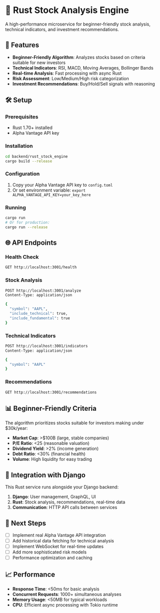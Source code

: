 # 🦀 Rust Stock Analysis Engine

A high-performance microservice for beginner-friendly stock analysis, technical indicators, and investment recommendations.

## 🚀 Features

- **Beginner-Friendly Algorithm**: Analyzes stocks based on criteria suitable for new investors
- **Technical Indicators**: RSI, MACD, Moving Averages, Bollinger Bands
- **Real-time Analysis**: Fast processing with async Rust
- **Risk Assessment**: Low/Medium/High risk categorization
- **Investment Recommendations**: Buy/Hold/Sell signals with reasoning

## 🛠️ Setup

### Prerequisites
- Rust 1.70+ installed
- Alpha Vantage API key

### Installation
```bash
cd backend/rust_stock_engine
cargo build --release
```

### Configuration
1. Copy your Alpha Vantage API key to `config.toml`
2. Or set environment variable: `export ALPHA_VANTAGE_API_KEY=your_key_here`

### Running
```bash
cargo run
# Or for production:
cargo run --release
```

## 🌐 API Endpoints

### Health Check
```bash
GET http://localhost:3001/health
```

### Stock Analysis
```bash
POST http://localhost:3001/analyze
Content-Type: application/json

{
  "symbol": "AAPL",
  "include_technical": true,
  "include_fundamental": true
}
```

### Technical Indicators
```bash
POST http://localhost:3001/indicators
Content-Type: application/json

{
  "symbol": "AAPL"
}
```

### Recommendations
```bash
GET http://localhost:3001/recommendations
```

## 📊 Beginner-Friendly Criteria

The algorithm prioritizes stocks suitable for investors making under $30k/year:

- **Market Cap**: >$100B (large, stable companies)
- **P/E Ratio**: <25 (reasonable valuation)
- **Dividend Yield**: >2% (income generation)
- **Debt Ratio**: <30% (financial health)
- **Volume**: High liquidity for easy trading

## 🔧 Integration with Django

This Rust service runs alongside your Django backend:

1. **Django**: User management, GraphQL, UI
2. **Rust**: Stock analysis, recommendations, real-time data
3. **Communication**: HTTP API calls between services

## 🚧 Next Steps

- [ ] Implement real Alpha Vantage API integration
- [ ] Add historical data fetching for technical analysis
- [ ] Implement WebSocket for real-time updates
- [ ] Add more sophisticated risk models
- [ ] Performance optimization and caching

## 📈 Performance

- **Response Time**: <50ms for basic analysis
- **Concurrent Requests**: 1000+ simultaneous analyses
- **Memory Usage**: <50MB for typical workloads
- **CPU**: Efficient async processing with Tokio runtime
